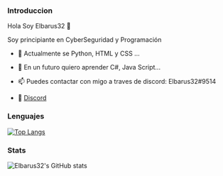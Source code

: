### Introduccion

Hola Soy Elbarus32 👋

Soy principiante en CyberSeguridad y Programación

- 🔭 Actualmente se Python, HTML y CSS ...
- 👯 En un futuro quiero aprender C#, Java Script...
- 📫 Puedes contactar con migo a traves de discord: Elbarus32#9514

- 🔰 [Discord](https://discord.gg/X7yDca86Qy)

### Lenguajes

[![Top Langs](https://github-readme-stats.vercel.app/api/top-langs/?username=Elbarus32)](https://github.com/Elbarus32/github-readme-stats&theme=react)


### Stats
![Elbarus32's GitHub stats](https://github-readme-stats.vercel.app/api?username=Elbarus32&show_icons=true&theme=react)

